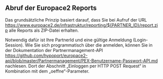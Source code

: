 Abruf der Europace2 Reports
---------------------------

Das grundsätzliche Prinzip basiert darauf, dass Sie bei Aufruf der URL
https://www.europace2.de/infrastruktur/reporting/${PARTNER_ID}/report.zip
alle Reports als ZIP-Datei erhalten. 

Notwendig dafür ist Ihre PartnerId und eine gültige Anmeldung
(Login-Session). Wie Sie sich programmatisch über die anmelden, können
Sie in der Dokumentation der Partnermanagement-API
https://github.com/hypoport/europace2-api/blob/master/Partnermanagement/PEX-Benutzername-Passwort-API.md
nachlesen. Dort der Abschnitt „Einloggen per HTTP POST Request“ in
Kombination mit dem „oeffne“-Parameter.